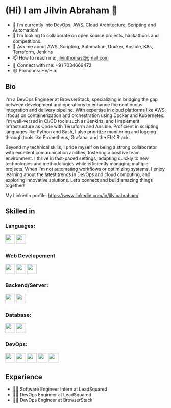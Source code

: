 # (Hi) I am Jilvin Abraham 👋

- 🌱 I’m currently into DevOps, AWS, Cloud Architecture, Scripting and Automation!
- 👯 I’m looking to collaborate on open source projects, hackathons and competitions.
- 💬 Ask me about AWS, Scripting, Automation, Docker, Ansible, K8s, Terraform, Jenkins
- 📫 How to reach me: jilvinthomas@gmail.com
- 🤝 Connect with me: +91 7034669472
- 😄 Pronouns: He/Him
  
## Bio

I'm a DevOps Engineer at BrowserStack, specializing in bridging the gap between development and operations to enhance the continuous integration and delivery pipeline. With expertise in cloud platforms like AWS, I focus on containerization and orchestration using Docker and Kubernetes. I'm well-versed in CI/CD tools such as Jenkins, and I implement Infrastructure as Code with Terraform and Ansible. Proficient in scripting languages like Python and Bash, I also prioritize monitoring and logging through tools like Prometheus, Grafana, and the ELK Stack.

Beyond my technical skills, I pride myself on being a strong collaborator with excellent communication abilities, fostering a positive team environment. I thrive in fast-paced settings, adapting quickly to new technologies and methodologies while efficiently managing multiple projects. When I'm not automating workflows or optimizing systems, I enjoy learning about the latest trends in DevOps and cloud computing, and exploring innovative solutions. Let’s connect and build amazing things together!

My LinkedIn profile: https://www.linkedin.com/in/jilvinabraham/


## Skilled in

### Languages:

<code><img src="https://cdn.jsdelivr.net/npm/programming-languages-logos/src/python/python.png" height="30"></code>
<code><img src="https://cdn.jsdelivr.net/npm/programming-languages-logos/src/cpp/cpp.png" height="30"></code>

### Web Developement
<code><img src="https://cdn.jsdelivr.net/npm/programming-languages-logos/src/html/html.png" height="30"></code>
<code><img src="https://cdn.jsdelivr.net/npm/programming-languages-logos/src/css/css.png" height="30"></code>
<code><img src="https://cdn.jsdelivr.net/npm/programming-languages-logos/src/javascript/javascript.png" height="30"></code>


### Backend/Server:

<code><img src="https://cdn.jsdelivr.net/npm/programming-languages-logos/src/python/python.png" height="30"></code>
<code><img src="https://static.djangoproject.com/img/logos/django-logo-negative.png" height="30"></code>  


### Database:

<code><img src="https://upload.wikimedia.org/wikipedia/commons/thumb/3/38/SQLite370.svg/1200px-SQLite370.svg.png" height="30"></code>
<code><img src="https://1000logos.net/wp-content/uploads/2020/08/MySQL-Logo.png" height="30"></code>


### DevOps:

<code><img src="https://git-scm.com/images/logos/downloads/Git-Icon-1788C.png" height="30"></code>
<code><img src="https://upload.wikimedia.org/wikipedia/commons/thumb/e/e3/Jenkins_logo_with_title.svg/2560px-Jenkins_logo_with_title.svg.png" height="30"></code>
<code><img src="https://upload.wikimedia.org/wikipedia/commons/thumb/9/93/Amazon_Web_Services_Logo.svg/1200px-Amazon_Web_Services_Logo.svg.png" height="30"></code>
<code><img src="https://upload.wikimedia.org/wikipedia/commons/2/2f/PowerShell_5.0_icon.png" height="30"></code>
<code><img src="https://camo.githubusercontent.com/2138347508b8c1760e53a4c626e63187fbdcf2386e1d66cf771cf7d0024dbf63/68747470733a2f2f7777772e6461746f636d732d6173736574732e636f6d2f323838352f313632393934313234322d6c6f676f2d7465727261666f726d2d6d61696e2e737667" height="30"></code>
  
  



## Experience
* 🙇‍♂️ Software Engineer Intern at LeadSquared
* 🙇‍♂️ DevOps Engineer at LeadSquared
* 🙇‍♂️ DevOps Engineer at BrowserStack




